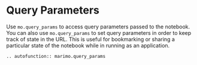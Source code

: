 # Query Parameters

Use `mo.query_params` to access query parameters passed to the notebook. You can also
use `mo.query_params` to set query parameters in order to keep track of state in the
URL. This is useful for bookmarking or sharing a particular state of the notebook while in running as an application.

```{eval-rst}
.. autofunction:: marimo.query_params
```
